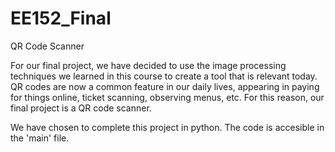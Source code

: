 # EE152_Final
QR Code Scanner

For our final project, we have decided to use the image processing techniques we learned in this course to create a tool that is relevant today. QR codes are now a common feature in our daily lives, appearing in paying for things online, ticket scanning, observing menus, etc. For this reason, our final project is a QR code scanner. 

We have chosen to complete this project in python. The code is accesible in the 'main' file.
